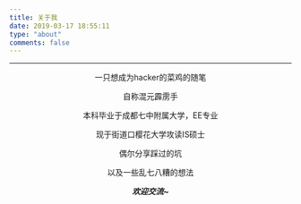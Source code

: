 ```yaml
---
title: 关于我
date: 2019-03-17 18:55:11
type: "about"
comments: false
---
```


---------------

<center>一只想成为hacker的菜鸡的随笔

自称混元霹雳手

本科毕业于成都七中附属大学，EE专业

现于街道口樱花大学攻读IS硕士

偶尔分享踩过的坑

以及一些乱七八糟的想法

***欢迎交流~***</center>
